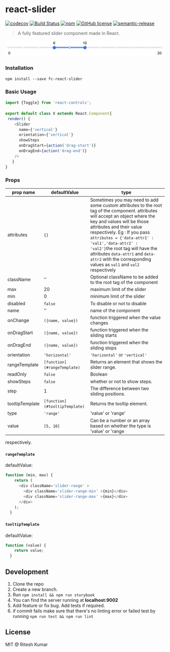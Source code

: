# react-slider

[![codecov](https://codecov.io/gh/filter-components/react-slider/branch/master/graph/badge.svg)](https://codecov.io/gh/filter-components/react-slider)
[![Build Status](https://travis-ci.org/filter-components/react-slider.svg?branch=master)](https://travis-ci.org/filter-components/react-slider)
[![npm](https://img.shields.io/npm/v/react-slider.svg?maxAge=2592000)](https://github.com/filter-components/react-slider)
[![GitHub license](https://img.shields.io/badge/license-MIT-blue.svg)](https://raw.githubusercontent.com/filter-components/react-slider/master/LICENSE.md)
[![semantic-release](https://img.shields.io/badge/%20%20%F0%9F%93%A6%F0%9F%9A%80-semantic--release-e10079.svg)](https://github.com/semantic-release/semantic-release)

> A fully featured slider component made in React.


![](demo.png)


### Installation
```
npm install --save fc-react-slider
```

### Basic Usage

```js
import {Toggle} from 'react-controls';

export default class X extends React.Component{
 render() {
    <Slider
      name={'vertical'}
      orientation={'vertical'}
      showSteps
      onDragStart={action('drag-start')}
      onDragEnd={action('drag-end')}
    />
   }
}
```


### Props

prop name | defaultValue | type
-------|------|------
attributes| `{}` |Sometimes you may need to add some custom attributes to the root tag of the component. attributes will accept an object where the key and values will be those attributes and their value respectively. Eg : If you pass `attributes = {'data-attr1' : 'val1','data-attr2' : 'val2'}`the root tag will have the attributes `data-attr1` and `data-attr2` with the corresponding values as `val1` and `val2` respectively
className| '' |Optional className to be added to the root tag of the component
max|20|maximum limit of the slider
min|0|minimum limit of the slider
disabled| `false` |To disable or not to disable
name|''|name of the component
onChange| `({name, value})` | function triggered when the value changes
onDragStart| `({name, value})` | function triggered when the sliding starts
onDragEnd| `({name, value})` | function triggered when the sliding stops
orientation|`'horizontal'`| `'horizontal'` or `'vertical'`
rangeTemplate|`[function](#rangeTemplate)`|Returns an element that shows the slider range.
readOnly|`false`| Boolean
showSteps|`false`| whether or not to show steps.
step|1|The difference between two sliding positions.
tooltipTemplate|`[function](#tooltipTemplate)`|Returns the tooltip element.
type|`'range'`| 'value' or 'range'
value| `[5, 10]` ️|Can be a number or an array based on whether the type is 'value' or 'range
 respectively.


#### `rangeTemplate`

defaultValue:
```js
function (min, max) {
    return (
      <div className='slider-range' >
        <div className='slider-range-min' >{min}</div>
        <div className='slider-range-max' >{max}</div>
      </div>
    );
  }
```

#### `tooltipTemplate`

defaultValue:
```js
function (value) {
    return value;
  }
```

## Development
1. Clone the repo
1. Create a new branch.
1. Run `npm install && npm run storybook`
1. You can find the server running at **localhost:9002**
1. Add feature or fix bug. Add tests if required.
1. if commit fails make sure that there's no linting error or failed test by running `npm run test && npm run lint`


## License
MIT @ Ritesh Kumar